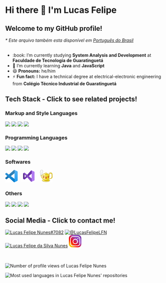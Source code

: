 <html>
  <h1>Hi there 👋 I'm Lucas Felipe</h1>
  <h2>Welcome to my GitHub profile!</h2>
  <i>* Este arquivo também esta disponível em <a href="README.pt-br.md">Português do Brasil</a></i> <br> <br>
  <ul>
    <li>:book: I’m currently studying <strong>System Analysis and Development</strong> at <strong>Faculdade de Tecnologia de Guaratinguetá</strong></li>
    <li>🌱 I’m currently learning <strong>Java</strong> and <strong>JavaScript</strong></li>
    <li>😄 <strong>Pronouns:</strong> he/him</li>
    <li>⚡ <strong>Fun fact:</strong> I have a technical degree at electrical-electronic engineering from <strong>Colégio Técnico Industrial de Guaratinguetá</strong></li>
  </ul>
  <h2>Tech Stack - Click to see related projects!</h2>
  <div>
    <h3>Markup and Style Languages</h3>
    <a href="https://github.com/search?q=user%3ALucasFelipeNunes+language%3Ahtml"><img src="https://cdn.jsdelivr.net/gh/devicons/devicon/icons/html5/html5-original.svg" height="40"></a>
    <a href="https://github.com/search?q=user%3ALucasFelipeNunes+language%3Acss"><img src="https://cdn.jsdelivr.net/gh/devicons/devicon/icons/css3/css3-original.svg" height="40"></a>
    <a href="https://github.com/search?q=user%3ALucasFelipeNunes+language%3Atex"><img src="https://cdn.jsdelivr.net/gh/devicons/devicon/icons/latex/latex-original.svg" height="40"></a>
    <a href="https://github.com/search?q=user%3ALucasFelipeNunes+language%3Amarkdown"><img src="https://cdn.jsdelivr.net/gh/devicons/devicon/icons/markdown/markdown-original.svg" height="40"></a>
  </div>
  <div>
    <h3>Programming Languages</h3>
    <!--<a href="https://github.com/search?q=user%3ALucasFelipeNunes+language%3Ag"><img src="img/g-code.png" height="40"></a>-->
    <a href="https://github.com/search?q=user%3ALucasFelipeNunes+language%3Ac"><img src="https://cdn.jsdelivr.net/gh/devicons/devicon/icons/c/c-original.svg" height="40"></a>
    <a href="https://github.com/search?q=user%3ALucasFelipeNunes+language%3Ac%23"><img src="https://cdn.jsdelivr.net/gh/devicons/devicon/icons/csharp/csharp-original.svg" height="40"></a>
    <a href="https://github.com/search?q=user%3ALucasFelipeNunes+language%3Ajava"><img src="https://cdn.jsdelivr.net/gh/devicons/devicon/icons/java/java-original.svg" height="40"></a>
    <a href="https://github.com/search?q=user%3ALucasFelipeNunes+language%3Ajavascript"><img src="https://cdn.jsdelivr.net/gh/devicons/devicon/icons/javascript/javascript-original.svg" height="40"></a>
  </div>
  <div>
    <h3>Softwares</h3>
    <a href="https://github.com/search?q=user%3ALucasFelipeNunes+topic%3Avscode"><img src="img/vs-code.png" alt="Visual Studio Code" height="40"/></a>
    <a href="https://github.com/search?q=user%3ALucasFelipeNunes+topic%3Avisual-studio"><img src="img/visual-studio.png" alt="Visual Studio" height="40"/></a>
    <a href="https://github.com/search?q=user%3ALucasFelipeNunes+topic%3Ageany"><img src="img/geany.png" alt="Geany" height="40"/></a>
  </div>
  <div>
    <h3>Others</h3>
    <a href="https://github.com/search?q=user%3ALucasFelipeNunes+topic%3Abootstrap"><img src="https://cdn.jsdelivr.net/gh/devicons/devicon/icons/bootstrap/bootstrap-original.svg" height="40"></a>
    <a href="https://github.com/search?q=user%3ALucasFelipeNunes+topic%3Aarduino"><img src="https://cdn.jsdelivr.net/gh/devicons/devicon/icons/arduino/arduino-original.svg" height="40"></a>
    <a href="https://github.com/search?q=user%3ALucasFelipeNunes+topic%3Agit"><img src="https://cdn.jsdelivr.net/gh/devicons/devicon/icons/git/git-original.svg" height="40"></a>
    <a href="https://github.com/search?q=user%3ALucasFelipeNunes+topic%3Agithub"><img src="https://cdn.jsdelivr.net/gh/devicons/devicon/icons/github/github-original.svg" height="40"></a>
  </div>
  <h2>Social Media - Click to contact me!</h2>
  <div>
    <a href="https://discordapp.com/users/696739208756330606"><img src="https://raw.githubusercontent.com/rahuldkjain/github-profile-readme-generator/master/src/images/icons/Social/discord.svg" alt="Lucas Felipe Nunes#7082" height="40"></a>
    <a href="https://twitter.com/LucasFelipeLFN?t=mYn7DYh7Wqjsw8fIQIkZ2g&s=09"><img src="https://raw.githubusercontent.com/rahuldkjain/github-profile-readme-generator/master/src/images/icons/Social/twitter.svg" alt="@LucasFelipeLFN" height="40"></a>
    <a href="https://www.linkedin.com/in/lucasfelipedasilvanunes"><img src="https://raw.githubusercontent.com/rahuldkjain/github-profile-readme-generator/master/src/images/icons/Social/linked-in-alt.svg" alt="Lucas Felipe da Silva Nunes" height="40"></a>
    <a href="https://instagram.com/lucas.felipe.nunes"><img src="img/instagram.png" alt="lucas.felipe.nunes" height="40"></a>
  </div>
  <br><br>
  <div>
    <p align="left"> <img src="https://komarev.com/ghpvc/?username=LucasFelipeNunes&label=Profile%20views&color=0e75b6&style=flat" alt="Number of profile views of Lucas Felipe Nunes"> </p>
  </div>
  <div>
    <img src="https://github-readme-stats.vercel.app/api/top-langs?username=LucasFelipeNunes&show_icons=true&locale=en&layout=compact" alt="Most used languages in Lucas Felipe Nunes' repositories">
  </div>
</html>
